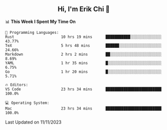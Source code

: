 <h2 align="center"> Hi, I'm Erik Chi 👋 </h2>

<table>
    
<!--START_SECTION:waka-->
📊 **This Week I Spent My Time On** 

```text
💬 Programming Languages: 
Rust                     10 hrs 19 mins      ███████████░░░░░░░░░░░░░░   43.77% 
TeX                      5 hrs 48 mins       ██████░░░░░░░░░░░░░░░░░░░   24.66% 
Markdown                 2 hrs 2 mins        ██░░░░░░░░░░░░░░░░░░░░░░░   8.69% 
YAML                     1 hr 35 mins        █░░░░░░░░░░░░░░░░░░░░░░░░   6.75% 
Go                       1 hr 20 mins        █░░░░░░░░░░░░░░░░░░░░░░░░   5.71%

🔥 Editors: 
VS Code                  23 hrs 34 mins      █████████████████████████   100.0%

💻 Operating System: 
Mac                      23 hrs 34 mins      █████████████████████████   100.0%

```


 Last Updated on 11/11/2023
<!--END_SECTION:waka-->
</td></tr>
</table>